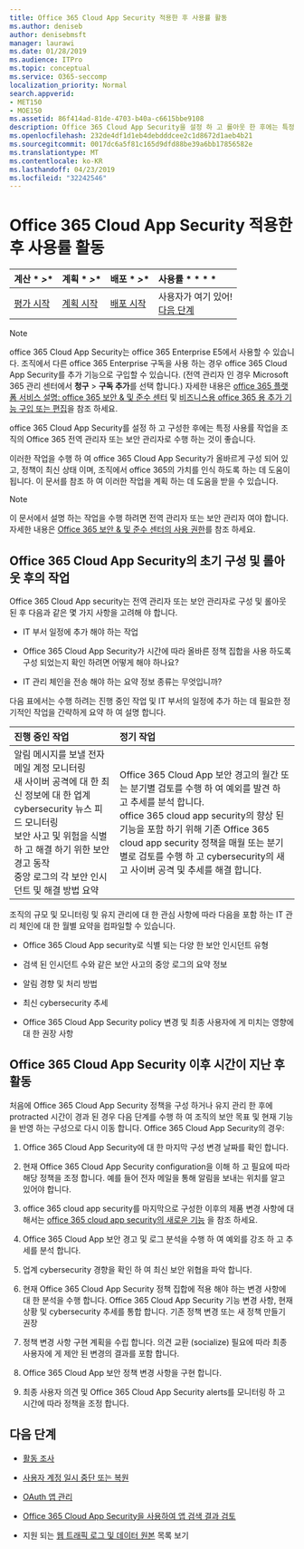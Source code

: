 ```yaml
---
title: Office 365 Cloud App Security 적용한 후 사용률 활동
ms.author: deniseb
author: denisebmsft
manager: laurawi
ms.date: 01/28/2019
ms.audience: ITPro
ms.topic: conceptual
ms.service: O365-seccomp
localization_priority: Normal
search.appverid:
- MET150
- MOE150
ms.assetid: 86f414ad-81de-4703-b40a-c6615bbe9108
description: Office 365 Cloud App Security을 설정 하 고 롤아웃 한 후에는 특정 작업을 수행 하 여 구성이 올바르고 일반적인 검토를 위해 준비 되었는지 확인 해야 합니다.
ms.openlocfilehash: 232de4df1d1eb4debdddcee2c1d8672d1aeb4b21
ms.sourcegitcommit: 0017dc6a5f81c165d9dfd88be39a6bb17856582e
ms.translationtype: MT
ms.contentlocale: ko-KR
ms.lasthandoff: 04/23/2019
ms.locfileid: "32242546"
---
```

# <a name="utilization-activities-after-rolling-out-office-365-cloud-app-security"></a>Office 365 Cloud App Security 적용한 후 사용률 활동
  
|계산 * *\>**|계획 * *\>**|배포 * *\>**|사용률 * * * *|
|:-----|:-----|:-----|:-----|
|[평가 시작](office-365-cas-overview.md) <br/> |[계획 시작](get-ready-for-office-365-cas.md) <br/> |[배포 시작](turn-on-office-365-cas.md) <br/> |사용자가 여기 있어!  <br/> [다음 단계](review-office-365-cas-alerts.md) <br/> |
   
> [!NOTE]
> office 365 Cloud App Security는 office 365 Enterprise E5에서 사용할 수 있습니다. 조직에서 다른 office 365 Enterprise 구독을 사용 하는 경우 office 365 Cloud App Security를 추가 기능으로 구입할 수 있습니다. (전역 관리자 인 경우 Microsoft 365 관리 센터에서 **청구** \> **구독 추가**를 선택 합니다.) 자세한 내용은 [office 365 플랫폼 서비스 설명: office 365 보안 &amp; 및 준수 센터](https://docs.microsoft.com/office365/servicedescriptions/office-365-platform-service-description/office-365-securitycompliance-center) 및 [비즈니스용 office 365 용 추가 기능 구입 또는 편집](https://support.office.com/article/4e7b57d6-b93b-457d-aecd-0ea58bff07a6)을 참조 하세요. 
  
office 365 Cloud App Security를 설정 하 고 구성한 후에는 특정 사용률 작업을 조직의 Office 365 전역 관리자 또는 보안 관리자로 수행 하는 것이 좋습니다. 

이러한 작업을 수행 하 여 office 365 Cloud App Security가 올바르게 구성 되어 있고, 정책이 최신 상태 이며, 조직에서 office 365의 가치를 인식 하도록 하는 데 도움이 됩니다. 이 문서를 참조 하 여 이러한 작업을 계획 하는 데 도움을 받을 수 있습니다.
  
> [!NOTE]
> 이 문서에서 설명 하는 작업을 수행 하려면 전역 관리자 또는 보안 관리자 여야 합니다. 자세한 내용은 [Office 365 보안 &amp; 및 준수 센터의 사용 권한](permissions-in-the-security-and-compliance-center.md)를 참조 하세요. 
    
## <a name="activities-after-the-initial-configuration-and-rollout-of-office-365-cloud-app-security"></a>Office 365 Cloud App Security의 초기 구성 및 롤아웃 후의 작업

Office 365 Cloud App security는 전역 관리자 또는 보안 관리자로 구성 및 롤아웃 된 후 다음과 같은 몇 가지 사항을 고려해 야 합니다.
  
- IT 부서 일정에 추가 해야 하는 작업
    
- Office 365 Cloud App Security가 시간에 따라 올바른 정책 집합을 사용 하도록 구성 되었는지 확인 하려면 어떻게 해야 하나요?
    
- IT 관리 체인을 전송 해야 하는 요약 정보 종류는 무엇입니까?
    
다음 표에서는 수행 하려는 진행 중인 작업 및 IT 부서의 일정에 추가 하는 데 필요한 정기적인 작업을 간략하게 요약 하 여 설명 합니다.
  
|**진행 중인 작업**|**정기 작업**|
|:-----|:-----|
| 알림 메시지를 보낼 전자 메일 계정 모니터링  <br/>  새 사이버 공격에 대 한 최신 정보에 대 한 업계 cybersecurity 뉴스 피드 모니터링  <br/>  보안 사고 및 위험을 식별 하 고 해결 하기 위한 보안 경고 동작  <br/>  중앙 로그의 각 보안 인시던트 및 해결 방법 요약  <br/> | Office 365 Cloud App 보안 경고의 월간 또는 분기별 검토를 수행 하 여 예외를 발견 하 고 추세를 분석 합니다.  <br/>  office 365 cloud app security의 향상 된 기능을 포함 하기 위해 기존 Office 365 cloud app security 정책을 매월 또는 분기별로 검토를 수행 하 고 cybersecurity의 새 고 사이버 공격 및 추세를 해결 합니다.  <br/> |
   
조직의 규모 및 모니터링 및 유지 관리에 대 한 관심 사항에 따라 다음을 포함 하는 IT 관리 체인에 대 한 월별 요약을 컴파일할 수 있습니다.
  
- Office 365 Cloud App security로 식별 되는 다양 한 보안 인시던트 유형
    
- 검색 된 인시던트 수와 같은 보안 사고의 중앙 로그의 요약 정보
    
- 알림 경향 및 처리 방법
    
- 최신 cybersecurity 추세
    
- Office 365 Cloud App Security policy 변경 및 최종 사용자에 게 미치는 영향에 대 한 권장 사항
    
## <a name="activities-after-time-has-passed-since-rolling-out-office-365-cloud-app-security"></a>Office 365 Cloud App Security 이후 시간이 지난 후 활동

처음에 Office 365 Cloud App Security 정책을 구성 하거나 유지 관리 한 후에 protracted 시간이 경과 된 경우 다음 단계를 수행 하 여 조직의 보안 목표 및 현재 기능을 반영 하는 구성으로 다시 이동 합니다. Office 365 Cloud App Security의 경우:
  
1. Office 365 Cloud App Security에 대 한 마지막 구성 변경 날짜를 확인 합니다.
    
2. 현재 Office 365 Cloud App Security configuration을 이해 하 고 필요에 따라 해당 정책을 조정 합니다. 예를 들어 전자 메일을 통해 알림을 보내는 위치를 알고 있어야 합니다.
    
3. office 365 cloud app security를 마지막으로 구성한 이후의 제품 변경 사항에 대해서는 [office 365 cloud app security의 새로운 기능](new-in-office-365-cas.md) 을 참조 하세요. 
    
4. Office 365 Cloud App 보안 경고 및 로그 분석을 수행 하 여 예외를 강조 하 고 추세를 분석 합니다.
    
5. 업계 cybersecurity 경향을 확인 하 여 최신 보안 위협을 파악 합니다.
    
6. 현재 Office 365 Cloud App Security 정책 집합에 적용 해야 하는 변경 사항에 대 한 분석을 수행 합니다. Office 365 Cloud App Security 기능 변경 사항, 현재 상황 및 cybersecurity 추세를 통합 합니다. 기존 정책 변경 또는 새 정책 만들기 권장
    
7. 정책 변경 사항 구현 계획을 수립 합니다. 의견 교환 (socialize) 필요에 따라 최종 사용자에 게 제안 된 변경의 결과를 포함 합니다.
    
8. Office 365 Cloud App 보안 정책 변경 사항을 구현 합니다.
    
9. 최종 사용자 의견 및 Office 365 Cloud App Security alerts를 모니터링 하 고 시간에 따라 정책을 조정 합니다.
    
## <a name="next-steps"></a>다음 단계

- [활동 조사](investigate-an-activity-in-office-365-cas.md)
    
- [사용자 계정 일시 중단 또는 복원](suspend-or-restore-an-account-in-ocas.md)
    
- [OAuth 앱 관리](manage-app-permissions-in-ocas.md)
    
- [Office 365 Cloud App Security을 사용하여 앱 검색 결과 검토](review-app-discovery-findings-in-ocas.md)
    
- 지원 되는 [웹 트래픽 로그 및 데이터 원본](web-traffic-logs-and-data-sources-for-ocas.md) 목록 보기
    

